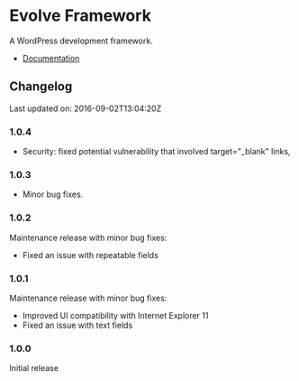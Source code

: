 # Evolve Framework

A WordPress development framework.

* [Documentation](http://justevolve.github.io/evolve-framework/)

## Changelog

Last updated on: 2016-09-02T13:04:20Z

### 1.0.4

* Security: fixed potential vulnerability that involved target="_blank" links,

### 1.0.3

* Minor bug fixes.

### 1.0.2

Maintenance release with minor bug fixes:

* Fixed an issue with repeatable fields

### 1.0.1

Maintenance release with minor bug fixes:

* Improved UI compatibility with Internet Explorer 11
* Fixed an issue with text fields

### 1.0.0

Initial release